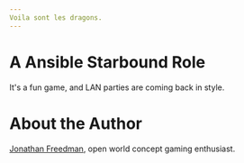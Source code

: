 ```yaml
---
Voila sont les dragons.
---
```


# A Ansible Starbound Role

It's a fun game, and LAN parties are coming back in style.

# About the Author

[Jonathan Freedman](http://jonathanfreedman.bio/), open world concept gaming enthusiast.
